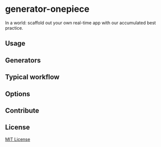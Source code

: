 generator-onepiece
==================

In a world: scaffold out your own real-time app with our accumulated best practice.

## Usage



## Generators



## Typical workflow



## Options



## Contribute




## License
[MIT License](http://opensource.org/licenses/MIT)
